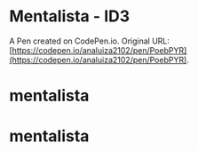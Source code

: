 # Mentalista - ID3

A Pen created on CodePen.io. Original URL: [https://codepen.io/analuiza2102/pen/PoebPYR](https://codepen.io/analuiza2102/pen/PoebPYR).

# mentalista
# mentalista
